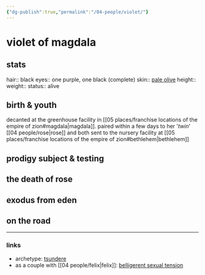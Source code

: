 ```yaml
---
{"dg-publish":true,"permalink":"/04-people/violet/"}
---
```


# violet of magdala

## stats
hair:: black
eyes:: one purple, one black (complete)
skin:: [pale olive](https://images.app.goo.gl/4qniqgnecjUDpqpC6)
height::
weight::
status:: alive

## birth & youth
decanted at the greenhouse facility in [[05 places/franchise locations of the empire of zion#magdala\|magdala]]. paired within a few days to her '*twin*' [[04 people/rose\|rose]] and both sent to the nursery facility at [[05 places/franchise locations of the empire of zion#bethlehem\|bethlehem]]

## prodigy subject & testing


## the death of rose


## exodus from eden


## on the road


---
### links
- archetype: [tsundere](https://tvtropes.org/pmwiki/pmwiki.php/Main/Tsundere)
- as a couple with [[04 people/felix\|felix]]: [belligerent sexual tension](https://tvtropes.org/pmwiki/pmwiki.php/Main/BelligerentSexualTension)

